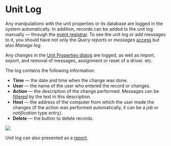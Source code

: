 # Unit Log

Any manipulations with the unit properties or its database are logged in the system automatically. In addition, records can be added to the unit log manually — through the [event registrar](https://docs.wialon.com/en/hosting/user/monitor/reg). To see the unit log or add messages to it, you should have not only the _Query reports or messages_ [access](https://docs.wialon.com/en/hosting/cms/rights/unit) but also _Manage log_.

Any changes in the [Unit Properties dialog](https://docs.wialon.com/en/hosting/cms/units/units#unit_properties_dialog) are logged, as well as import, export, and removal of messages, assignment or reset of a driver. etc.

The log contains the following information:

* **Time** — the date and time when the change was done.
* **User** — the name of the user who entered the record or changes.
* **Action** — the description of the change performed. Messages can be [filtered](https://docs.wialon.com/en/hosting/user/msg/manage#messages_filter) by the text in this description.
* **Host** — the address of the computer from which the user made the changes \(if the action was performed automatically, it can be a _job_ or _notification_ type entry\).
* **Delete** — the button to delete records.

![](https://docs.wialon.com/en/hosting/_media/msg/log.png)

Unit log can also presented as a [report](https://docs.wialon.com/en/hosting/user/reports/tables/logs).

